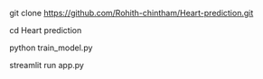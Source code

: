 git clone https://github.com/Rohith-chintham/Heart-prediction.git

cd Heart prediction

python train_model.py

streamlit run app.py
